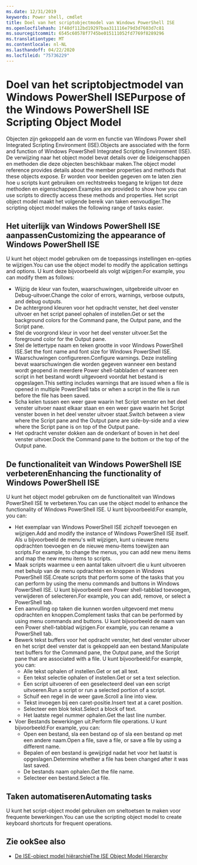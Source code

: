 ```yaml
---
ms.date: 12/31/2019
keywords: Power shell, cmdlet
title: Doel van het scriptobjectmodel van Windows PowerShell ISE
ms.openlocfilehash: 1f48df112bd19297baa311116e79d3d7603d7c81
ms.sourcegitcommit: 6545c60578f7745be015111052fd7769f8289296
ms.translationtype: MT
ms.contentlocale: nl-NL
ms.lasthandoff: 04/22/2020
ms.locfileid: "75736229"
---
```

# <a name="purpose-of-the-windows-powershell-ise-scripting-object-model"></a><span data-ttu-id="18c79-103">Doel van het scriptobjectmodel van Windows PowerShell ISE</span><span class="sxs-lookup"><span data-stu-id="18c79-103">Purpose of the Windows PowerShell ISE Scripting Object Model</span></span>

<span data-ttu-id="18c79-104">Objecten zijn gekoppeld aan de vorm en functie van Windows Power shell Integrated Scripting Environment (ISE).</span><span class="sxs-lookup"><span data-stu-id="18c79-104">Objects are associated with the form and function of Windows PowerShell Integrated Scripting Environment (ISE).</span></span> <span data-ttu-id="18c79-105">De verwijzing naar het object model bevat details over de lideigenschappen en methoden die deze objecten beschikbaar maken.</span><span class="sxs-lookup"><span data-stu-id="18c79-105">The object model reference provides details about the member properties and methods that these objects expose.</span></span> <span data-ttu-id="18c79-106">Er worden voor beelden gegeven om te laten zien hoe u scripts kunt gebruiken om rechtstreeks toegang te krijgen tot deze methoden en eigenschappen.</span><span class="sxs-lookup"><span data-stu-id="18c79-106">Examples are provided to show how you can use scripts to directly access these methods and properties.</span></span> <span data-ttu-id="18c79-107">Het script object model maakt het volgende bereik van taken eenvoudiger.</span><span class="sxs-lookup"><span data-stu-id="18c79-107">The scripting object model makes the following range of tasks easier.</span></span>

## <a name="customizing-the-appearance-of-windows-powershell-ise"></a><span data-ttu-id="18c79-108">Het uiterlijk van Windows PowerShell ISE aanpassen</span><span class="sxs-lookup"><span data-stu-id="18c79-108">Customizing the appearance of Windows PowerShell ISE</span></span>

<span data-ttu-id="18c79-109">U kunt het object model gebruiken om de toepassings instellingen en-opties te wijzigen.</span><span class="sxs-lookup"><span data-stu-id="18c79-109">You can use the object model to modify the application settings and options.</span></span> <span data-ttu-id="18c79-110">U kunt deze bijvoorbeeld als volgt wijzigen:</span><span class="sxs-lookup"><span data-stu-id="18c79-110">For example, you can modify them as follows:</span></span>

- <span data-ttu-id="18c79-111">Wijzig de kleur van fouten, waarschuwingen, uitgebreide uitvoer en Debug-uitvoer.</span><span class="sxs-lookup"><span data-stu-id="18c79-111">Change the color of errors, warnings, verbose outputs, and debug outputs.</span></span>
- <span data-ttu-id="18c79-112">De achtergrond kleuren voor het opdracht venster, het deel venster uitvoer en het script paneel ophalen of instellen.</span><span class="sxs-lookup"><span data-stu-id="18c79-112">Get or set the background colors for the Command pane, the Output pane, and the Script pane.</span></span>
- <span data-ttu-id="18c79-113">Stel de voorgrond kleur in voor het deel venster uitvoer.</span><span class="sxs-lookup"><span data-stu-id="18c79-113">Set the foreground color for the Output pane.</span></span>
- <span data-ttu-id="18c79-114">Stel de lettertype naam en teken grootte in voor Windows PowerShell ISE.</span><span class="sxs-lookup"><span data-stu-id="18c79-114">Set the font name and font size for Windows PowerShell ISE.</span></span>
- <span data-ttu-id="18c79-115">Waarschuwingen configureren.</span><span class="sxs-lookup"><span data-stu-id="18c79-115">Configure warnings.</span></span> <span data-ttu-id="18c79-116">Deze instelling bevat waarschuwingen die worden gegeven wanneer een bestand wordt geopend in meerdere Power shell-tabbladen of wanneer een script in het bestand wordt uitgevoerd voordat het bestand is opgeslagen.</span><span class="sxs-lookup"><span data-stu-id="18c79-116">This setting includes warnings that are issued when a file is opened in multiple PowerShell tabs or when a script in the file is run before the file has been saved.</span></span>
- <span data-ttu-id="18c79-117">Scha kelen tussen een weer gave waarin het Script venster en het deel venster uitvoer naast elkaar staan en een weer gave waarin het Script venster boven in het deel venster uitvoer staat.</span><span class="sxs-lookup"><span data-stu-id="18c79-117">Switch between a view where the Script pane and the Output pane are side-by-side and a view where the Script pane is on top of the Output pane.</span></span>
- <span data-ttu-id="18c79-118">Het opdracht venster dokken aan de onderkant of boven in het deel venster uitvoer.</span><span class="sxs-lookup"><span data-stu-id="18c79-118">Dock the Command pane to the bottom or the top of the Output pane.</span></span>

## <a name="enhancing-the-functionality-of-windows-powershell-ise"></a><span data-ttu-id="18c79-119">De functionaliteit van Windows PowerShell ISE verbeteren</span><span class="sxs-lookup"><span data-stu-id="18c79-119">Enhancing the functionality of Windows PowerShell ISE</span></span>

<span data-ttu-id="18c79-120">U kunt het object model gebruiken om de functionaliteit van Windows PowerShell ISE te verbeteren.</span><span class="sxs-lookup"><span data-stu-id="18c79-120">You can use the object model to enhance the functionality of Windows PowerShell ISE.</span></span> <span data-ttu-id="18c79-121">U kunt bijvoorbeeld:</span><span class="sxs-lookup"><span data-stu-id="18c79-121">For example, you can:</span></span>

- <span data-ttu-id="18c79-122">Het exemplaar van Windows PowerShell ISE zichzelf toevoegen en wijzigen.</span><span class="sxs-lookup"><span data-stu-id="18c79-122">Add and modify the instance of Windows PowerShell ISE itself.</span></span> <span data-ttu-id="18c79-123">Als u bijvoorbeeld de menu's wilt wijzigen, kunt u nieuwe menu opdrachten toevoegen en de nieuwe menu-items toewijzen aan scripts.</span><span class="sxs-lookup"><span data-stu-id="18c79-123">For example, to change the menus, you can add new menu items and map the new menu items to scripts.</span></span>
- <span data-ttu-id="18c79-124">Maak scripts waarmee u een aantal taken uitvoert die u kunt uitvoeren met behulp van de menu opdrachten en knoppen in Windows PowerShell ISE.</span><span class="sxs-lookup"><span data-stu-id="18c79-124">Create scripts that perform some of the tasks that you can perform by using the menu commands and buttons in Windows PowerShell ISE.</span></span> <span data-ttu-id="18c79-125">U kunt bijvoorbeeld een Power shell-tabblad toevoegen, verwijderen of selecteren.</span><span class="sxs-lookup"><span data-stu-id="18c79-125">For example, you can add, remove, or select a PowerShell tab.</span></span>
- <span data-ttu-id="18c79-126">Een aanvulling op taken die kunnen worden uitgevoerd met menu opdrachten en knoppen.</span><span class="sxs-lookup"><span data-stu-id="18c79-126">Complement tasks that can be performed by using menu commands and buttons.</span></span> <span data-ttu-id="18c79-127">U kunt bijvoorbeeld de naam van een Power shell-tabblad wijzigen.</span><span class="sxs-lookup"><span data-stu-id="18c79-127">For example, you can rename a PowerShell tab.</span></span>
- <span data-ttu-id="18c79-128">Bewerk tekst buffers voor het opdracht venster, het deel venster uitvoer en het script deel venster dat is gekoppeld aan een bestand.</span><span class="sxs-lookup"><span data-stu-id="18c79-128">Manipulate text buffers for the Command pane, the Output pane, and the Script pane that are associated with a file.</span></span> <span data-ttu-id="18c79-129">U kunt bijvoorbeeld:</span><span class="sxs-lookup"><span data-stu-id="18c79-129">For example, you can:</span></span>
  - <span data-ttu-id="18c79-130">Alle tekst ophalen of instellen.</span><span class="sxs-lookup"><span data-stu-id="18c79-130">Get or set all text.</span></span>
  - <span data-ttu-id="18c79-131">Een tekst selectie ophalen of instellen.</span><span class="sxs-lookup"><span data-stu-id="18c79-131">Get or set a text selection.</span></span>
  - <span data-ttu-id="18c79-132">Een script uitvoeren of een geselecteerd deel van een script uitvoeren.</span><span class="sxs-lookup"><span data-stu-id="18c79-132">Run a script or run a selected portion of a script.</span></span>
  - <span data-ttu-id="18c79-133">Schuif een regel in de weer gave.</span><span class="sxs-lookup"><span data-stu-id="18c79-133">Scroll a line into view.</span></span>
  - <span data-ttu-id="18c79-134">Tekst invoegen bij een caret-positie.</span><span class="sxs-lookup"><span data-stu-id="18c79-134">Insert text at a caret position.</span></span>
  - <span data-ttu-id="18c79-135">Selecteer een blok tekst.</span><span class="sxs-lookup"><span data-stu-id="18c79-135">Select a block of text.</span></span>
  - <span data-ttu-id="18c79-136">Het laatste regel nummer ophalen.</span><span class="sxs-lookup"><span data-stu-id="18c79-136">Get the last line number.</span></span>
- <span data-ttu-id="18c79-137">Voer Bestands bewerkingen uit.</span><span class="sxs-lookup"><span data-stu-id="18c79-137">Perform file operations.</span></span> <span data-ttu-id="18c79-138">U kunt bijvoorbeeld:</span><span class="sxs-lookup"><span data-stu-id="18c79-138">For example, you can:</span></span>
  - <span data-ttu-id="18c79-139">Open een bestand, sla een bestand op of sla een bestand op met een andere naam.</span><span class="sxs-lookup"><span data-stu-id="18c79-139">Open a file, save a file, or save a file by using a different name.</span></span>
  - <span data-ttu-id="18c79-140">Bepalen of een bestand is gewijzigd nadat het voor het laatst is opgeslagen.</span><span class="sxs-lookup"><span data-stu-id="18c79-140">Determine whether a file has been changed after it was last saved.</span></span>
  - <span data-ttu-id="18c79-141">De bestands naam ophalen.</span><span class="sxs-lookup"><span data-stu-id="18c79-141">Get the file name.</span></span>
  - <span data-ttu-id="18c79-142">Selecteer een bestand.</span><span class="sxs-lookup"><span data-stu-id="18c79-142">Select a file.</span></span>

## <a name="automating-tasks"></a><span data-ttu-id="18c79-143">Taken automatiseren</span><span class="sxs-lookup"><span data-stu-id="18c79-143">Automating tasks</span></span>

<span data-ttu-id="18c79-144">U kunt het script-object model gebruiken om sneltoetsen te maken voor frequente bewerkingen.</span><span class="sxs-lookup"><span data-stu-id="18c79-144">You can use the scripting object model to create keyboard shortcuts for frequent operations.</span></span>

## <a name="see-also"></a><span data-ttu-id="18c79-145">Zie ook</span><span class="sxs-lookup"><span data-stu-id="18c79-145">See also</span></span>

- [<span data-ttu-id="18c79-146">De ISE-object model hiërarchie</span><span class="sxs-lookup"><span data-stu-id="18c79-146">The ISE Object Model Hierarchy</span></span>](The-ISE-Object-Model-Hierarchy.md)
